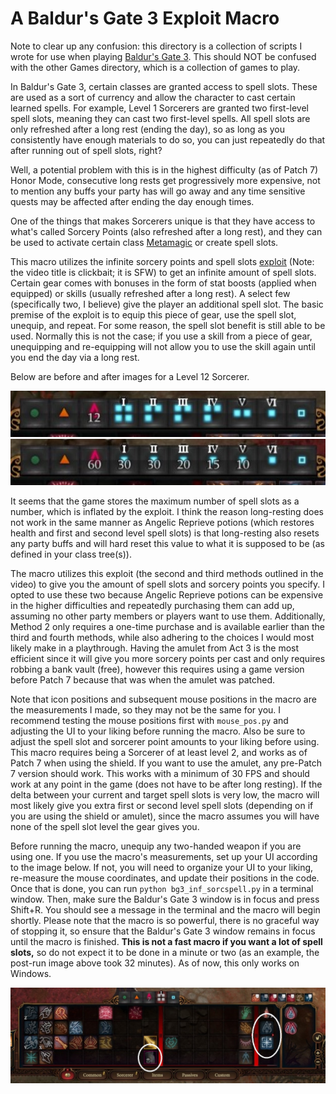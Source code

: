 # A Baldur's Gate 3 Exploit Macro

Note to clear up any confusion: this directory is a collection of scripts I wrote for use when playing [Baldur's Gate 3](https://store.steampowered.com/app/1086940/Baldurs_Gate_3/). This should NOT be confused with the other Games directory, which is a collection of games to play.

In Baldur's Gate 3, certain classes are granted access to spell slots. These are used as a sort of currency and allow the character to cast certain learned spells. For example, Level 1 Sorcerers are granted two first-level spell slots, meaning they can cast two first-level spells. All spell slots are only refreshed after a long rest (ending the day), so as long as you consistently have enough materials to do so, you can just repeatedly do that after running out of spell slots, right?

Well, a potential problem with this is in the highest difficulty (as of Patch 7) Honor Mode, consecutive long rests get progressively more expensive, not to mention any buffs your party has will go away and any time sensitive quests may be affected after ending the day enough times.

One of the things that makes Sorcerers unique is that they have access to what's called Sorcery Points (also refreshed after a long rest), and they can be used to activate certain class [Metamagic](https://bg3.wiki/wiki/Metamagic) or create spell slots.

This macro utilizes the infinite sorcery points and spell slots [exploit](https://youtu.be/McnZwKkqanQ?si=U0h2VT1BLgwUji96) (Note: the video title is clickbait; it is SFW) to get an infinite amount of spell slots. Certain gear comes with bonuses in the form of stat boosts (applied when equipped) or skills (usually refreshed after a long rest). A select few (specifically two, I believe) give the player an additional spell slot. The basic premise of the exploit is to equip this piece of gear, use the spell slot, unequip, and repeat. For some reason, the spell slot benefit is still able to be used. Normally this is not the case; if you use a skill from a piece of gear, unequipping and re-equipping will not allow you to use the skill again until you end the day via a long rest.

Below are before and after images for a Level 12 Sorcerer.

![Base](./base.jpg)
![After](./after.jpg)

It seems that the game stores the maximum number of spell slots as a number, which is inflated by the exploit. I think the reason long-resting does not work in the same manner as Angelic Reprieve potions (which restores health and first and second level spell slots) is that long-resting also resets any party buffs and will hard reset this value to what it is supposed to be (as defined in your class tree(s)).

The macro utilizes this exploit (the second and third methods outlined in the video) to give you the amount of spell slots and sorcery points you specify. I opted to use these two because Angelic Reprieve potions can be expensive in the higher difficulties and repeatedly purchasing them can add up, assuming no other party members or players want to use them. Additionally, Method 2 only requires a one-time purchase and is available earlier than the third and fourth methods, while also adhering to the choices I would most likely make in a playthrough. Having the amulet from Act 3 is the most efficient since it will give you more sorcery points per cast and only requires robbing a bank vault (free), however this requires using a game version before Patch 7 because that was when the amulet was patched.

Note that icon positions and subsequent mouse positions in the macro are the measurements I made, so they may not be the same for you. I recommend testing the mouse positions first with `mouse_pos.py` and adjusting the UI to your liking before running the macro. Also be sure to adjust the spell slot and sorcerer point amounts to your liking before using. This macro requires being a Sorcerer of at least level 2, and works as of Patch 7 when using the shield. If you want to use the amulet, any pre-Patch 7 version should work. This works with a minimum of 30 FPS and should work at any point in the game (does not have to be after long resting). If the delta between your current and target spell slots is very low, the macro will most likely give you extra first or second level spell slots (depending on if you are using the shield or amulet), since the macro assumes you will have none of the spell slot level the gear gives you.

Before running the macro, unequip any two-handed weapon if you are using one. If you use the macro's measurements, set up your UI according to the image below. If not, you will need to organize your UI to your liking, re-measure the mouse coordinates, and update their positions in the code. Once that is done, you can run `python bg3_inf_sorcspell.py` in a terminal window. Then, make sure the Baldur's Gate 3 window is in focus and press Shift+R. You should see a message in the terminal and the macro will begin shortly. Please note that the macro is so powerful, there is no graceful way of stopping it, so ensure that the Baldur's Gate 3 window remains in focus until the macro is finished. <b>This is not a fast macro if you want a lot of spell slots,</b> so do not expect it to be done in a minute or two (as an example, the post-run image above took 32 minutes). As of now, this only works on Windows.

![UI](./ui.jpg)